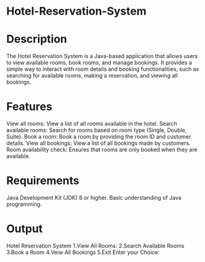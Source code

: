 # Hotel-Reservation-System

# Description
The Hotel Reservation System is a Java-based application that allows users to view available rooms, book rooms, and manage bookings. It provides a simple way to interact with room details and booking functionalities, such as searching for available rooms, making a reservation, and viewing all bookings.
# Features
View all rooms: View a list of all rooms available in the hotel.
Search available rooms: Search for rooms based on room type (Single, Double, Suite).
Book a room: Book a room by providing the room ID and customer details.
View all bookings: View a list of all bookings made by customers.
Room availability check: Ensures that rooms are only booked when they are available.

# Requirements
Java Development Kit (JDK) 8 or higher.
Basic understanding of Java programming.

# Output
Hotel Reservation System
1.View All Rooms:
2.Search Available Rooms
3.Book a Room
4.Veiw All Bookings
5.Exit
Enter your Choice:
